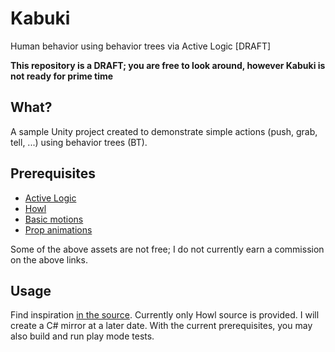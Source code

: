 # Kabuki
Human behavior using behavior trees via Active Logic [DRAFT]

**This repository is a DRAFT; you are free to look around, however Kabuki is not ready for prime time**

## What?

A sample Unity project created to demonstrate simple actions (push, grab, tell, ...) using behavior trees (BT).

## Prerequisites

- [Active Logic](https://assetstore.unity.com/packages/tools/ai/active-logic-151850)
- [Howl](https://assetstore.unity.com/packages/tools/localization/howl-the-symbolic-notation-for-c-177081)
- [Basic motions](https://assetstore.unity.com/packages/3d/animations/basic-motions-free-pack-154271)
- [Prop animations](https://assetstore.unity.com/packages/3d/animations/props-animations-10214)

Some of the above assets are not free; I do not currently earn a commission on the above links.

## Usage

Find inspiration [in the source](Assets/Kabuki/Runtime/Actor.howl). Currently only Howl source is provided. I will create a C# mirror at a later date.
With the current prerequisites, you may also build and run play mode tests.
